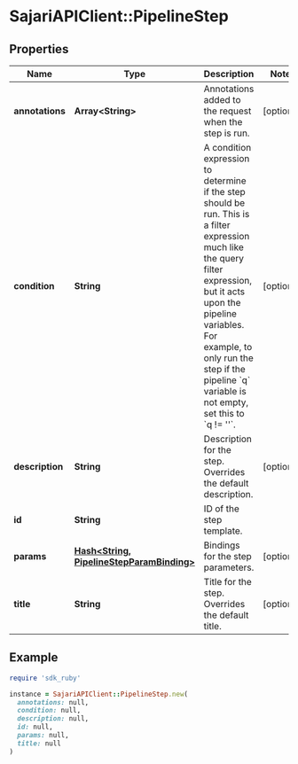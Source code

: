 # SajariAPIClient::PipelineStep

## Properties

| Name | Type | Description | Notes |
| ---- | ---- | ----------- | ----- |
| **annotations** | **Array&lt;String&gt;** | Annotations added to the request when the step is run. | [optional] |
| **condition** | **String** | A condition expression to determine if the step should be run.  This is a filter expression much like the query filter expression, but it acts upon the pipeline variables.  For example, to only run the step if the pipeline &#x60;q&#x60; variable is not empty, set this to &#x60;q !&#x3D; &#39;&#39;&#x60;. | [optional] |
| **description** | **String** | Description for the step. Overrides the default description. | [optional] |
| **id** | **String** | ID of the step template. |  |
| **params** | [**Hash&lt;String, PipelineStepParamBinding&gt;**](PipelineStepParamBinding.md) | Bindings for the step parameters. | [optional] |
| **title** | **String** | Title for the step. Overrides the default title. | [optional] |

## Example

```ruby
require 'sdk_ruby'

instance = SajariAPIClient::PipelineStep.new(
  annotations: null,
  condition: null,
  description: null,
  id: null,
  params: null,
  title: null
)
```

